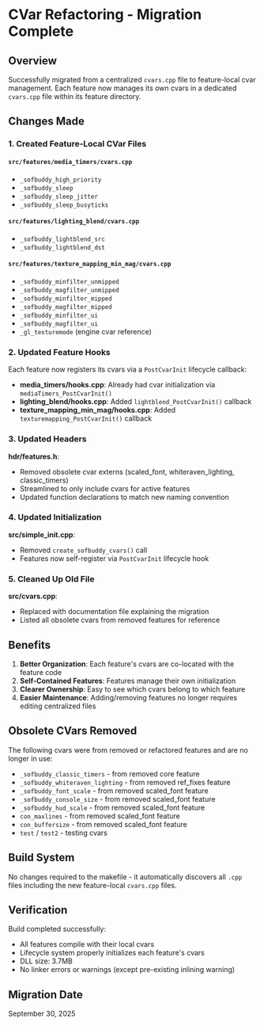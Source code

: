 # CVar Refactoring - Migration Complete

## Overview
Successfully migrated from a centralized `cvars.cpp` file to feature-local cvar management. Each feature now manages its own cvars in a dedicated `cvars.cpp` file within its feature directory.

## Changes Made

### 1. Created Feature-Local CVar Files

#### `src/features/media_timers/cvars.cpp`
- `_sofbuddy_high_priority`
- `_sofbuddy_sleep`
- `_sofbuddy_sleep_jitter`
- `_sofbuddy_sleep_busyticks`

#### `src/features/lighting_blend/cvars.cpp`
- `_sofbuddy_lightblend_src`
- `_sofbuddy_lightblend_dst`

#### `src/features/texture_mapping_min_mag/cvars.cpp`
- `_sofbuddy_minfilter_unmipped`
- `_sofbuddy_magfilter_unmipped`
- `_sofbuddy_minfilter_mipped`
- `_sofbuddy_magfilter_mipped`
- `_sofbuddy_minfilter_ui`
- `_sofbuddy_magfilter_ui`
- `_gl_texturemode` (engine cvar reference)

### 2. Updated Feature Hooks

Each feature now registers its cvars via a `PostCvarInit` lifecycle callback:

- **media_timers/hooks.cpp**: Already had cvar initialization via `mediaTimers_PostCvarInit()`
- **lighting_blend/hooks.cpp**: Added `lightblend_PostCvarInit()` callback
- **texture_mapping_min_mag/hooks.cpp**: Added `texturemapping_PostCvarInit()` callback

### 3. Updated Headers

**hdr/features.h**:
- Removed obsolete cvar externs (scaled_font, whiteraven_lighting, classic_timers)
- Streamlined to only include cvars for active features
- Updated function declarations to match new naming convention

### 4. Updated Initialization

**src/simple_init.cpp**:
- Removed `create_sofbuddy_cvars()` call
- Features now self-register via `PostCvarInit` lifecycle hook

### 5. Cleaned Up Old File

**src/cvars.cpp**:
- Replaced with documentation file explaining the migration
- Listed all obsolete cvars from removed features for reference

## Benefits

1. **Better Organization**: Each feature's cvars are co-located with the feature code
2. **Self-Contained Features**: Features manage their own initialization
3. **Clearer Ownership**: Easy to see which cvars belong to which feature
4. **Easier Maintenance**: Adding/removing features no longer requires editing centralized files

## Obsolete CVars Removed

The following cvars were from removed or refactored features and are no longer in use:

- `_sofbuddy_classic_timers` - from removed core feature
- `_sofbuddy_whiteraven_lighting` - from removed ref_fixes feature
- `_sofbuddy_font_scale` - from removed scaled_font feature
- `_sofbuddy_console_size` - from removed scaled_font feature
- `_sofbuddy_hud_scale` - from removed scaled_font feature
- `con_maxlines` - from removed scaled_font feature
- `con_buffersize` - from removed scaled_font feature
- `test` / `test2` - testing cvars

## Build System

No changes required to the makefile - it automatically discovers all `.cpp` files including the new feature-local `cvars.cpp` files.

## Verification

Build completed successfully:
- All features compile with their local cvars
- Lifecycle system properly initializes each feature's cvars
- DLL size: 3.7MB
- No linker errors or warnings (except pre-existing inlining warning)

## Migration Date

September 30, 2025
